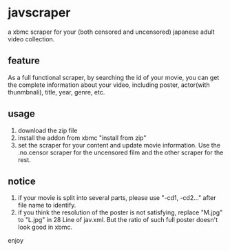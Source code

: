 javscraper
==========

a xbmc scraper for your (both censored and uncensored) japanese adult video collection.

## feature
As a full functional scraper, by searching the id of your movie, you can get the complete information about your video, including poster, actor(with thunmbnali), title, year, genre, etc.

## usage
1. download the zip file
2. install the addon from xbmc "install from zip"
3. set the scraper for your content and update movie information. Use the .no.censor scraper for the uncensored film and the other scraper for the rest.

## notice
1. if your movie is split into several parts, please use "-cd1, -cd2..." after file name to identify.
2. if you think the resolution of the poster is not satisfying, replace "M.jpg" to "L.jpg" in 28 Line of jav.xml. But the ratio of such full poster doesn't look good in xbmc.

enjoy

